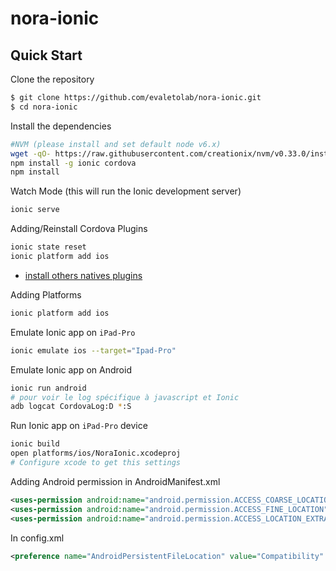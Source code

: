 nora-ionic
=============


## Quick Start

Clone the repository

```bash
$ git clone https://github.com/evaletolab/nora-ionic.git
$ cd nora-ionic
```

Install the dependencies

```bash
#NVM (please install and set default node v6.x)
wget -qO- https://raw.githubusercontent.com/creationix/nvm/v0.33.0/install.sh | bash
npm install -g ionic cordova 
npm install
```


Watch Mode (this will run the Ionic development server)

```bash
ionic serve
```

Adding/Reinstall Cordova Plugins
```bash
ionic state reset
ionic platform add ios
```
* [install others natives plugins](https://ionicframework.com/docs/v2/native/) 

Adding Platforms

```bash
ionic platform add ios
```


Emulate Ionic app on `iPad-Pro`
```bash
ionic emulate ios --target="Ipad-Pro"
```

Emulate Ionic app on Android
```bash
ionic run android
# pour voir le log spécifique à javascript et Ionic
adb logcat CordovaLog:D *:S
```

Run Ionic app on `iPad-Pro` device
```bash
ionic build 
open platforms/ios/NoraIonic.xcodeproj
# Configure xcode to get this settings
```

Adding Android permission in AndroidManifest.xml
```XML
<uses-permission android:name="android.permission.ACCESS_COARSE_LOCATION" />
<uses-permission android:name="android.permission.ACCESS_FINE_LOCATION" />
<uses-permission android:name="android.permission.ACCESS_LOCATION_EXTRA_COMMANDS" />
```

In config.xml
```XML
<preference name="AndroidPersistentFileLocation" value="Compatibility" />
```

